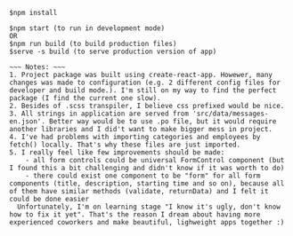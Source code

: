 ~~~ Installation: ~~~
$npm install 

$npm start (to run in development mode)
OR 
$npm run build (to build production files)
$serve -s build (to serve production version of app)

~~~ Notes: ~~~
1. Project package was built using create-react-app. Howewer, many changes was made to configuration (e.g. 2 different config files for developer and build mode.). I'm still on my way to find the perfect package (I find the current one slow).
2. Besides of .scss transpiler, I believe css prefixed would be nice.
3. All strings in application are served from 'src/data/messages-en.json'. Better way would be to use .po file, but it would require another libraries and I did't want to make bigger mess in project. 
4. I've had problems with importing categories and employees by fetch() locally. That's why these files are just imported.
5. I really feel like few improvements should be made: 
    - all form controls could be universal FormControl component (but I found this a bit challenging and didn't know if it was worth to do)
    - there could exist one component to be "form" for all form components (title, description, starting time and so on), because all of them have similar methods (validate, returnData) and I felt it could be done easier
  Unfortunately, I'm on learning stage "I know it's ugly, don't know how to fix it yet". That's the reason I dream about having more experienced coworkers and make beautiful, lighweight apps together :)